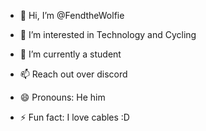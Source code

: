 - 👋 Hi, I’m @FendtheWolfie
- 👀 I’m interested in Technology and Cycling
- 🌱 I’m currently a student

- 📫 Reach out over discord
- 😄 Pronouns: He him
- ⚡ Fun fact: I love cables :D

<!---
FendtheWolfie/FendtheWolfie is a ✨ special ✨ repository because its `README.md` (this file) appears on your GitHub profile.
You can click the Preview link to take a look at your changes.
--->
